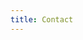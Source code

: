 ```yaml
---
title: Contact
---
```


<br>

<div class="typeform-widget" data-url="https://form.typeform.com/to/sidbwIxH?typeform-medium=embed-snippet" style="width: 100%; height: 500px;"></div>
<script>
	(function() { var qs,js,q,s,d=document, gi=d.getElementById, ce=d.createElement, gt=d.getElementsByTagName, id="typef_orm", b="https://embed.typeform.com/"; if(!gi.call(d,id)) { js=ce.call(d,"script"); js.id=id; js.src=b+"embed.js"; q=gt.call(d,"script")[0]; q.parentNode.insertBefore(js,q) } })()
</script>